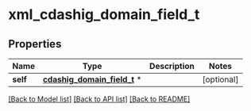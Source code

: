 # xml_cdashig_domain_field_t

## Properties
Name | Type | Description | Notes
------------ | ------------- | ------------- | -------------
**self** | [**cdashig_domain_field_t**](cdashig_domain_field.md) \* |  | [optional] 

[[Back to Model list]](../README.md#documentation-for-models) [[Back to API list]](../README.md#documentation-for-api-endpoints) [[Back to README]](../README.md)


